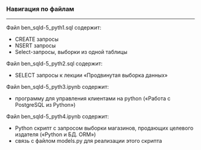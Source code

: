 ### **Навигация по файлам**
---
Файл ben_sqld-5_pyth1.sql содержит:
* CREATE запросы
* NSERT запросы
* Select-запросы, выборки из одной таблицы

Файл ben_sqld-5_pyth2.sql содержит:
* SELECT запросы к лекции «Продвинутая выборка данных»

Файл ben_sqld-5_pyth3.ipynb содержит:
* программу для управления клиентами на python («Работа с PostgreSQL из Python»)

Файл ben_sqld-5_pyth4.ipynb содержит:
* Python скрипт с запросом выборки магазинов, продающих целевого издателя («Python и БД. ORM»)
* связь с файлом models.py для реализации этого скрипта